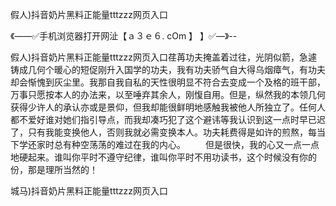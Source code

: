 假人)抖音奶片黑料正能量tttzzz网页入口

《——✅手机浏览器打开网沚【ａ３ｅ６. cOm 】 】✅—》--

假人)抖音奶片黑料正能量tttzzz网页入口荏苒功夫掩盖着过往，光阴似箭，急遽铸成几何个暖心的短促刚升入国学的功夫，我有功夫骄气自大得乌烟瘴气，有功夫却会惭愧到灰尘里。我那自我自私的天性很明显不符合去变成一个及格的班干部，万事只愿按本人的办法来，以至唾弃其余人，刚愎自用。但是，纵然我的本领几何获得少许人的承认亦或是景仰，但我却能很鲜明地感触我被他人所独立了。任何人都不爱好谁对她们指引导点，而我却凑巧犯了这个避讳等我认识到这一点时早已迟了，只有我能变换他人，否则我就必需变换本人。功夫耗费得是如许的煎熬，每当下学还家时总有种空荡荡的难过在我的内心。
　　但是很快，我的心又一点一点地硬起来。谁叫你平时不遵守纪律，谁叫你平时不用功读书，这个时候没有你的份，那是理所当然的！





城马)抖音奶片黑料正能量tttzzz网页入口
